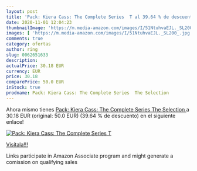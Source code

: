 ```yaml
---
layout: post
title: 'Pack: Kiera Cass: The Complete Series  T al 39.64 % de descuento'
date: 2020-11-01 12:04:23
thumbnailImage: 'https://m.media-amazon.com/images/I/51NtuhvaEJL._SL200_.jpg'
images: [ 'https://m.media-amazon.com/images/I/51NtuhvaEJL._SL200_.jpg' ]
comments: true
category: ofertas
author: ring
slug: 0062651633
description:
actualPrice: 30.18 EUR
currency: EUR
price: 30.18
comparePrice: 50.0 EUR
inStock: true
prodname: Pack: Kiera Cass: The Complete Series  The Selection 
---
```


Ahora mismo tienes [Pack: Kiera Cass: The Complete Series  The Selection ](https://www.amazon.es/dp/0062651633/?tag=tolees-21) a 30.18 EUR (original: 50.0 EUR) (39.64 %  de descuento) en el siguiente enlace!

[![Pack: Kiera Cass: The Complete Series  T](https://m.media-amazon.com/images/I/51NtuhvaEJL._SL200_.jpg)](https://www.amazon.es/dp/0062651633/?tag=tolees-21)

[Visítala!!!](https://www.amazon.es/dp/0062651633/?tag=tolees-21)

Links participate in Amazon Associate program and might generate a comission on qualifying sales
